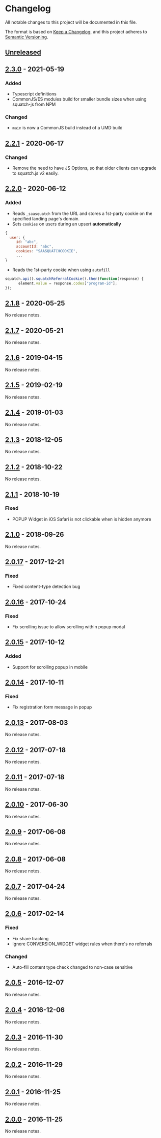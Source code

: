 # Changelog
All notable changes to this project will be documented in this file.

The format is based on [Keep a Changelog](https://keepachangelog.com/en/1.0.0/),
and this project adheres to [Semantic Versioning](https://semver.org/spec/v2.0.0.html).

## [Unreleased]

## [2.3.0] - 2021-05-19
### Added
- Typescript definitions
- CommonJS/ES modules build for smaller bundle sizes when using squatch-js from NPM
### Changed
 - `main` is now a CommonJS build instead of a UMD build
## [2.2.1] - 2020-06-17
### Changed
- Remove the need to have JS Options, so that older clients can upgrade to squatch.js v2 easily.

## [2.2.0] - 2020-06-12
### Added
- Reads `_saasquatch` from the URL and stores a 1st-party cookie on the specified landing page's domain.
- Sets `cookies` on users during an upsert **automatically**
```js
{
  user: {
     id: "abc",
     accountId: "abc",
     cookies: "SAASQUATCHCOOKIE",
     ...
}
```
- Reads the 1st-party cookie when using `autofill`
```js
squatch.api().squatchReferralCookie().then(function(response) {
      element.value = response.codes["program-id"];
});
```

## [2.1.8] - 2020-05-25
No release notes.

## [2.1.7] - 2020-05-21
No release notes.

## [2.1.6] - 2019-04-15
No release notes.

## [2.1.5] - 2019-02-19
No release notes.

## [2.1.4] - 2019-01-03
No release notes.

## [2.1.3] - 2018-12-05
No release notes.

## [2.1.2] - 2018-10-22
No release notes.

## [2.1.1] - 2018-10-19
### Fixed
- POPUP Widget in iOS Safari is not clickable when is hidden anymore

## [2.1.0] - 2018-09-26
No release notes.

## [2.0.17] - 2017-12-21
### Fixed
- Fixed content-type detection bug

## [2.0.16] - 2017-10-24
### Fixed
- Fix scrolling issue to allow scrolling within popup modal

## [2.0.15] - 2017-10-12
### Added
- Support for scrolling popup in mobile

## [2.0.14] - 2017-10-11
### Fixed
- Fix registration form message in popup

## [2.0.13] - 2017-08-03
No release notes.

## [2.0.12] - 2017-07-18
No release notes.

## [2.0.11] - 2017-07-18
No release notes.

## [2.0.10] - 2017-06-30
No release notes.

## [2.0.9] - 2017-06-08
No release notes.

## [2.0.8] - 2017-06-08
No release notes.

## [2.0.7] - 2017-04-24
No release notes.

## [2.0.6] - 2017-02-14
### Fixed
- Fix share tracking
- Ignore CONVERSION_WIDGET widget rules when there's no referrals

### Changed
- Auto-fill content type check changed to non-case sensitive

## [2.0.5] - 2016-12-07
No release notes.

## [2.0.4] - 2016-12-06
No release notes.

## [2.0.3] - 2016-11-30
No release notes.

## [2.0.2] - 2016-11-29
No release notes.

## [2.0.1] - 2016-11-25
No release notes.

## [2.0.0] - 2016-11-25
No release notes.

[Unreleased]: https://github.com/saasquatch/squatch-js/compare/v2.3.0...HEAD
[2.3.0]: https://github.com/saasquatch/squatch-js/compare/v2.2.1...v2.3.0
[2.2.1]: https://github.com/saasquatch/squatch-js/compare/v2.2.0...v2.2.1
[2.2.0]: https://github.com/saasquatch/squatch-js/compare/v2.1.8...v2.2.0
[2.1.8]: https://github.com/saasquatch/squatch-js/compare/v2.1.7...v2.1.8
[2.1.7]: https://github.com/saasquatch/squatch-js/compare/v2.1.6...v2.1.7
[2.1.6]: https://github.com/saasquatch/squatch-js/compare/v2.1.5...v2.1.6
[2.1.5]: https://github.com/saasquatch/squatch-js/compare/v2.1.4...v2.1.5
[2.1.4]: https://github.com/saasquatch/squatch-js/compare/v2.1.3...v2.1.4
[2.1.3]: https://github.com/saasquatch/squatch-js/compare/v2.1.2...v2.1.3
[2.1.2]: https://github.com/saasquatch/squatch-js/compare/v2.1.1...v2.1.2
[2.1.1]: https://github.com/saasquatch/squatch-js/compare/v2.1.0...v2.1.1
[2.1.0]: https://github.com/saasquatch/squatch-js/compare/v2.0.17...v2.1.0
[2.0.17]: https://github.com/saasquatch/squatch-js/compare/v2.0.16...v2.0.17
[2.0.16]: https://github.com/saasquatch/squatch-js/compare/v2.0.15...v2.0.16
[2.0.15]: https://github.com/saasquatch/squatch-js/compare/v2.0.14...v2.0.15
[2.0.14]: https://github.com/saasquatch/squatch-js/compare/v2.0.13...v2.0.14
[2.0.13]: https://github.com/saasquatch/squatch-js/compare/v2.0.12...v2.0.13
[2.0.12]: https://github.com/saasquatch/squatch-js/compare/v2.0.11...v2.0.12
[2.0.11]: https://github.com/saasquatch/squatch-js/compare/v2.0.10...v2.0.11
[2.0.10]: https://github.com/saasquatch/squatch-js/compare/v2.0.9...v2.0.10
[2.0.9]: https://github.com/saasquatch/squatch-js/compare/v2.0.8...v2.0.9
[2.0.8]: https://github.com/saasquatch/squatch-js/compare/v2.0.7...v2.0.8
[2.0.7]: https://github.com/saasquatch/squatch-js/compare/v2.0.6...v2.0.7
[2.0.6]: https://github.com/saasquatch/squatch-js/compare/v2.0.5...v2.0.6
[2.0.5]: https://github.com/saasquatch/squatch-js/compare/v2.0.4...v2.0.5
[2.0.4]: https://github.com/saasquatch/squatch-js/compare/v2.0.3...v2.0.4
[2.0.3]: https://github.com/saasquatch/squatch-js/compare/v2.0.2...v2.0.3
[2.0.2]: https://github.com/saasquatch/squatch-js/compare/v2.0.1...v2.0.2
[2.0.1]: https://github.com/saasquatch/squatch-js/compare/v2.0.0...v2.0.1
[2.0.0]: https://github.com/saasquatch/squatch-js/releases/tag/v2.0.0
